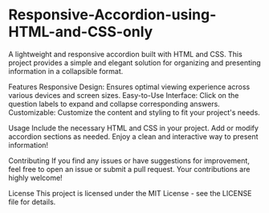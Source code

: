 # Responsive-Accordion-using-HTML-and-CSS-only

A lightweight and responsive accordion built with HTML and CSS. This project provides a simple and elegant solution for organizing and presenting information in a collapsible format.

Features
Responsive Design: Ensures optimal viewing experience across various devices and screen sizes.
Easy-to-Use Interface: Click on the question labels to expand and collapse corresponding answers.
Customizable: Customize the content and styling to fit your project's needs.

Usage
Include the necessary HTML and CSS in your project.
Add or modify accordion sections as needed.
Enjoy a clean and interactive way to present information!


Contributing
If you find any issues or have suggestions for improvement, feel free to open an issue or submit a pull request. Your contributions are highly welcome!

License
This project is licensed under the MIT License - see the LICENSE file for details.

